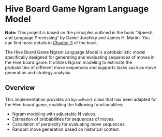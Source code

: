 # Hive Board Game Ngram Language Model

**Note:** This project is based on the principles outlined in the book "Speech and Language Processing" by Daniel Jurafsky and James H. Martin. You can find more details in [Chapter 3](https://web.stanford.edu/~jurafsky/slp3/3.pdf) of the book.

The Hive Board Game Ngram Language Model is a probabilistic model specifically designed for generating and evaluating sequences of moves in the Hive board game. It utilizes Ngram modeling to estimate the probabilities of different move sequences and supports tasks such as move generation and strategy analysis.

## Overview

This implementation provides an `NgramModel` class that has been adapted for the Hive board game, enabling the following functionalities:
- Ngram modeling with adjustable N values.
- Estimation of probabilities for sequences of moves.
- Calculation of perplexity for evaluating move sequences.
- Random move generation based on historical context.
